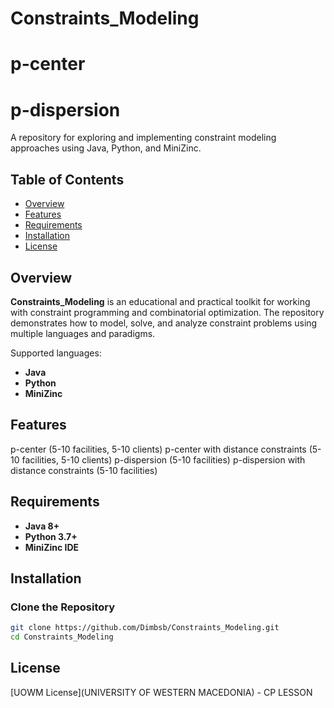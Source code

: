 # Constraints_Modeling
# p-center
# p-dispersion 

A repository for exploring and implementing constraint modeling approaches using Java, Python, and MiniZinc.

## Table of Contents

- [Overview](#overview)
- [Features](#features)
- [Requirements](#requirements)
- [Installation](#installation)
- [License](#license)

## Overview

**Constraints_Modeling** is an educational and practical toolkit for working with constraint programming and combinatorial optimization. The repository demonstrates how to model, solve, and analyze constraint problems using multiple languages and paradigms.

Supported languages:
- **Java** 
- **Python** 
- **MiniZinc** 

## Features

p-center (5-10 facilities, 5-10 clients)
p-center with distance constraints (5-10 facilities, 5-10 clients)
p-dispersion (5-10 facilities)
p-dispersion with distance constraints (5-10 facilities)

 
## Requirements

- **Java 8+**
- **Python 3.7+**
- **MiniZinc IDE**  

## Installation

### Clone the Repository

```bash
git clone https://github.com/Dimbsb/Constraints_Modeling.git
cd Constraints_Modeling
```

## License

[UOWM License](UNIVERSITY OF WESTERN MACEDONIA) - CP LESSON

